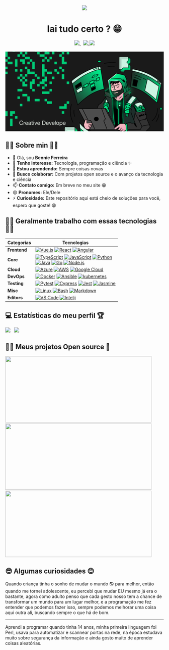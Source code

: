 <div align="center">
    <a href="https://github.com/antonkomarev/github-profile-views-counter"><img width="150px" src="https://komarev.com/ghpvc/?username=bennie-ferreira&style=flat&color=00E687&label=Visitantes&abbreviated=true"/></a>
</div>

<h1 align="center"> Iai tudo certo ? 😁 </h1>

<div align="center">
    <a target="_blank" href="https://medium.com/@bennieferreira">
        <img src="https://img.shields.io/badge/Medium-00E687?style=for-the-badge&logo=medium&logoColor=0F1923">
    </a>
    &nbsp;
    <a target="_blank" href="https://dev.to/bennieferreira">
        <img src="https://img.shields.io/badge/dev.to-0A0A0A?style=for-the-badge&logo=dev.to&logoColor=00E687">
    </a>
    <a target="_blank" href="https://www.linkedin.com/in/bennie-ferreira">
        <img src="https://img.shields.io/badge/LinkedIn-00E687?style=for-the-badge&logo=linkedin&logoColor=0F1923">
    </a>
</div>

<br/>

<img src="https://github.com/bennie-ferreira/bennie-ferreira/blob/main/assets/githhub-capa.jpg">

<h2> 👨‍💻 Sobre min 👨‍💼 </h2>

- 👋 Olá, sou **Bennie Ferreira**
- 👀 **Tenho interesse:** Tecnologia, programação e ciência ✨
- 🌱 **Estou aprendendo:** Sempre coisas novas
- 💞️ **Busco colaborar:** Com projetos open source e o avanço da tecnologia e ciência
- 📫 **Contato comigo:** Em breve no meu site 😁
- 😄 **Pronomes:** Ele/Dele
- ⚡ **Curiosidade:** Este repositório aqui está cheio de soluções para você, espero que goste! 😁

<h2> 🧑‍🚀 Geralmente trabalho com essas tecnologias 🧑‍🚀 </h2>

<p>
    
| **Categorias** | **Tecnologias** |
| - | - |
**Frontend** | [![Vue.js](https://img.shields.io/static/v1?label=&message=Vue.js&color=4FC08D&logo=vuedotjs&logoColor=FFFFFF)](https://vuejs.org/) [![React](https://img.shields.io/static/v1?label=&message=React&color=61DAFB&logo=react&logoColor=FFFFFF)](https://reactjs.org/) [![Angular](https://img.shields.io/static/v1?label=&message=Angular&color=DD0031&logo=angular&logoColor=FFFFFF)](https://angularjs.org/)
**Core** | [![TypeScript](https://img.shields.io/static/v1?label=&message=TypeScript&color=3178C6&logo=typescript&logoColor=FFFFFF)](https://www.typescriptlang.org/) [![JavaScript](https://img.shields.io/static/v1?label=&message=JavaScript&color=F7DF1E&logo=javascript&logoColor=FFFFFF)](https://www.javascript.com/) [![Python](https://img.shields.io/static/v1?label=&message=Python&color=3C78A9&logo=python&logoColor=FFFFFF)](https://www.python.org/)<br>[![Java](https://img.shields.io/static/v1?label=&message=Java&color=007396&logo=java&logoColor=FFFFFF)](https://www.java.com/) [![Go](https://img.shields.io/static/v1?label=&message=Go&color=00ADD8&logo=go&logoColor=FFFFFF)](https://go.dev/) [![Node.js](https://img.shields.io/static/v1?label=&message=Node.js&color=339933&logo=nodedotjs&logoColor=FFFFFF)](https://nodejs.org/)
**Cloud** | [![Azure](https://img.shields.io/static/v1?label=&message=Azure&color=0078D4&logo=microsoftazure&logoColor=FFFFFF)](https://azure.microsoft.com/) [![AWS](https://img.shields.io/static/v1?label=&message=AWS&color=232F3E&logo=amazonaws&logoColor=FFFFF)](https://aws.amazon.com/) [![Google Cloud](https://img.shields.io/static/v1?label=&message=GCP&color=4285F4&logo=googlecloud&logoColor=FFFFFF)](https://cloud.google.com/)
**DevOps** | [![Docker](https://img.shields.io/static/v1?label=&message=Docker&color=2496ED&logo=docker&logoColor=FFFFFF)](https://docker.com/) [![Ansible](https://img.shields.io/static/v1?label=&message=Ansible&color=EE0000&logo=ansible&logoColor=FFFFFF)](https://www.ansible.com/) [![kubernetes](https://img.shields.io/static/v1?label=&message=kubernetes&color=232F3E&logo=kubernetes&logoColor=FFFFF)](https://kubernetes.io/)
**Testing** | [![Pytest](https://img.shields.io/static/v1?label=&message=pytest&color=232F3E&logo=pytest&logoColor=FFFFF)](https://docs.pytest.org) [![Cypress](https://img.shields.io/static/v1?label=&message=Cypress&color=17202C&logo=cypress&logoColor=FFFFFF)](https://www.cypress.io/) [![Jest](https://img.shields.io/static/v1?label=&message=Jest&color=C21325&logo=jest&logoColor=FFFFFF)](https://jestjs.io/) [![Jasmine](https://img.shields.io/static/v1?label=&message=Jasmine&color=9013FE&logo=jasmine&logoColor=FFFFF)](https://jasmine.github.io/)
**Misc** | [![Linux](https://img.shields.io/static/v1?label=&message=Linux&color=FCC624&logo=linux&logoColor=FFFFFF)](https://www.linux.org/) [![Bash](https://img.shields.io/static/v1?label=&message=Bash&color=4EAA25&logo=gnubash&logoColor=FFFFFF)](https://www.gnu.org/software/bash/) [![Markdown](https://img.shields.io/static/v1?label=&message=Markdown&color=000000&logo=markdown&logoColor=FFFFFF)](https://en.wikipedia.org/wiki/Markdown)
**Editors** | [![VS Code](https://img.shields.io/static/v1?label=&message=VS%20Code&color=9013FE&logo=visualstudiocode&logoColor=FFFFFF)](https://code.visualstudio.com/) [![Intelij](https://img.shields.io/static/v1?label=&message=intellij&color=000000&logo=intellijidea&logoColor=FFFFF)](https://www.jetbrains.com)

</p>

<h2>💻 Estatísticas do meu perfil 🏆 </h2>

<div>
    <img src="https://github-readme-stats.vercel.app/api?username=bennie-ferreira&show_icons=true&show=reviews,discussions_started,discussions_answered,prs_merged,prs_merged_percentage&rank_icon=github&theme=dark&count_private=true&bg_color=0F1923&title_color=00E687&border_radius=0"/> &nbsp;
    <img src="https://github-readme-stats.vercel.app/api/top-langs/?username=bennie-ferreira&show_icons=true&theme=dark&count_private=true&bg_color=0F1923&title_color=00E687&border_radius=0"/>
</div>

<h2> 👨‍🔬 Meus projetos Open source 🧪 </h2>

<div>
    <img src="https://github-readme-stats.vercel.app/api/pin/?username=bennie-ferreira&repo=gostack&theme=dark&bg_color=0F1923&title_color=00E687&border_radius=0" width="465p" height="210"/>
    <img src="https://github-readme-stats.vercel.app/api/pin/?username=bennie-ferreira&repo=my-website&theme=dark&bg_color=0F1923&title_color=00E687&border_radius=0" width="465p" height="210"/>
</div>

<div>
    <img src="https://github-readme-stats.vercel.app/api/pin/?username=bennie-ferreira&repo=boilerplate-fastapi&theme=dark&bg_color=0F1923&title_color=00E687&border_radius=0" width="465p" height="210"/>
</div>

<h2> 😎 Algumas curiosidades 😊 </h2>

<div>
Quando criança tinha o sonho de mudar o mundo 🌎 para melhor, então quando me tornei adolescente, eu percebi que mudar EU mesmo já era o bastante, agora como adulto penso que cada gesto nosso tem a chance de transformar um mundo para um lugar melhor, e a programação me fez entender que podemos fazer isso, sempre podemos melhorar uma coisa aqui outra ali, buscando sempre o que há de bom.

<hr/>

Aprendi a programar quando tinha 14 anos, minha primeira linguagem foi Perl, usava para automatizar e scannear portas na rede, na época estudava muito sobre segurança da informação e ainda gosto muito de aprender coisas aleatórias.

</div>
